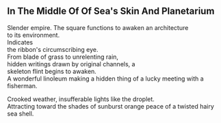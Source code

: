 In The Middle Of Of Sea's Skin And Planetarium
----------------------------------------------
Slender empire. The square functions to awaken an architecture  
to its environment.  
Indicates  
the ribbon's circumscribing eye.  
From blade of grass to unrelenting rain,  
hidden writings drawn by original channels, a  
skeleton flint begins to awaken.  
A wonderful linoleum making a hidden thing of a lucky meeting with a fisherman.  
  
Crooked weather, insufferable lights like the droplet.  
Attracting toward the shades of sunburst orange peace of a twisted hairy sea shell.  
